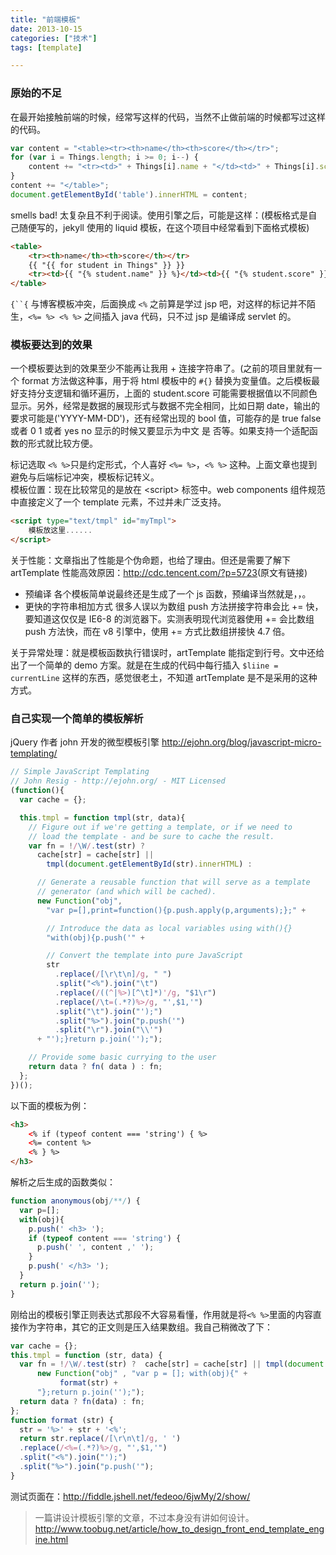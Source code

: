 ```yaml
---
title: "前端模板"
date: 2013-10-15
categories: ["技术"]
tags: [template]

---
```


### 原始的不足

在最开始接触前端的时候，经常写这样的代码，当然不止做前端的时候都写过这样的代码。

<!-- more -->

```js
var content = "<table><tr><th>name</th><th>score</th></tr>";
for (var i = Things.length; i >= 0; i--) {
    content += "<tr><td>" + Things[i].name + "</td><td>" + Things[i].score + "</td></tr>";
}
content += "</table>";
document.getElementById('table').innerHTML = content;
```
smells bad! 太复杂且不利于阅读。使用引擎之后，可能是这样：(模板格式是自己随便写的，jekyll 使用的 liquid 模板，在这个项目中经常看到下面格式模板)

```html
<table>
    <tr><th>name</th><th>score</th></tr>
    {{ "{{ for student in Things" }} }}
    <tr><td>{{ "{% student.name" }} %}</td><td>{{ "{% student.score" }} %}</td></tr>
</table>
```

`{``{` 与博客模板冲突，后面换成 `<%` 之前算是学过 jsp 吧，对这样的标记并不陌生，`<%= %> <% %>` 之间插入 java 代码，只不过 jsp 是编译成 servlet 的。

### 模板要达到的效果

一个模板要达到的效果至少不能再让我用 + 连接字符串了。(之前的项目里就有一个 format 方法做这种事，用于将 html 模板中的 `#{}` 替换为变量值。之后模板最好支持分支逻辑和循环遍历，上面的 student.score 可能需要根据值以不同颜色显示。另外，经常是数据的展现形式与数据不完全相同，比如日期 date，输出的要求可能是('YYYY-MM-DD')，还有经常出现的 bool 值，可能存的是 true false 或者 0 1 或者 yes no 显示的时候又要显示为中文 是 否等。如果支持一个适配函数的形式就比较方便。

标记选取 `<% %>`只是约定形式，个人喜好 `<%= %>`，`<% %>` 这种。上面文章也提到避免与后端标记冲突，模板标记转义。  
模板位置：现在比较常见的是放在 &lt;script&gt; 标签中。web components 组件规范中直接定义了一个 template 元素，不过并未广泛支持。

```html
<script type="text/tmpl" id="myTmpl">
    模板放这里......
</script>
```
关于性能：文章指出了性能是个伪命题，也给了理由。但还是需要了解下 artTemplate 性能高效原因：<http://cdc.tencent.com/?p=5723>(原文有链接)

+ 预编译  各个模板简单说最终还是生成了一个 js 函数，预编译当然就是，，。
+ 更快的字符串相加方式  很多人误以为数组 push 方法拼接字符串会比 += 快，要知道这仅仅是 IE6-8 的浏览器下。实测表明现代浏览器使用 += 会比数组 push 方法快，而在 v8 引擎中，使用 += 方式比数组拼接快 4.7 倍。

关于异常处理：就是模板函数执行错误时，artTemplate 能指定到行号。文中还给出了一个简单的 demo 方案。就是在生成的代码中每行插入 `$liine = currentLine` 这样的东西，感觉很老土，不知道 artTemplate 是不是采用的这种方式。

### 自己实现一个简单的模板解析

jQuery 作者 john 开发的微型模板引擎 <http://ejohn.org/blog/javascript-micro-templating/>

```js
// Simple JavaScript Templating
// John Resig - http://ejohn.org/ - MIT Licensed
(function(){
  var cache = {};

  this.tmpl = function tmpl(str, data){
    // Figure out if we're getting a template, or if we need to
    // load the template - and be sure to cache the result.
    var fn = !/\W/.test(str) ?
      cache[str] = cache[str] ||
        tmpl(document.getElementById(str).innerHTML) :

      // Generate a reusable function that will serve as a template
      // generator (and which will be cached).
      new Function("obj",
        "var p=[],print=function(){p.push.apply(p,arguments);};" +

        // Introduce the data as local variables using with(){}
        "with(obj){p.push('" +

        // Convert the template into pure JavaScript
        str
          .replace(/[\r\t\n]/g, " ")
          .split("<%").join("\t")
          .replace(/((^|%>)[^\t]*)'/g, "$1\r")
          .replace(/\t=(.*?)%>/g, "',$1,'")
          .split("\t").join("');")
          .split("%>").join("p.push('")
          .split("\r").join("\\'")
      + "');}return p.join('');");

    // Provide some basic currying to the user
    return data ? fn( data ) : fn;
  };
})();
```

以下面的模板为例：

```html
<h3>
    <% if (typeof content === 'string') { %>
    <%= content %>
    <% } %>
</h3>
```
解析之后生成的函数类似：

```js
function anonymous(obj/**/) {
  var p=[];
  with(obj){
    p.push(' <h3> ');
    if (typeof content === 'string') {
      p.push(' ', content ,' ');
    }
    p.push(' </h3> ');
  }
  return p.join('');
}
```

刚给出的模板引擎正则表达式那段不大容易看懂，作用就是将`<% %>`里面的内容直接作为字符串，其它的正文则是压入结果数组。我自己稍微改了下：

```js
var cache = {};
this.tmpl = function (str, data) {
  var fn = !/\W/.test(str) ?  cache[str] = cache[str] || tmpl(document.getElementById(str).innerHTML) :
      new Function("obj" , "var p = []; with(obj){" +
           format(str) +
      "};return p.join('');");
  return data ? fn(data) : fn;
};
function format (str) {
  str = '%>' + str + '<%';
  return str.replace(/[\r\n\t]/g, ' ')
  .replace(/<%=(.*?)%>/g, "',$1,'")
  .split("<%").join("');")
  .split("%>").join("p.push('");
}
```

测试页面在：<http://fiddle.jshell.net/fedeoo/6jwMy/2/show/>

> 一篇讲设计模板引擎的文章，不过本身没有讲如何设计。<http://www.toobug.net/article/how_to_design_front_end_template_engine.html>
